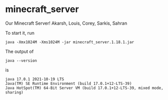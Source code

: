 # minecraft_server
Our Minecraft Server! Akarsh, Louis, Corey, Sarkis, Sahran


To start it, run
```
java -Xmx1024M -Xms1024M -jar minecraft_server.1.18.1.jar
```

The output of 
```
java --version
```
is
```
java 17.0.1 2021-10-19 LTS
Java(TM) SE Runtime Environment (build 17.0.1+12-LTS-39)
Java HotSpot(TM) 64-Bit Server VM (build 17.0.1+12-LTS-39, mixed mode, sharing)
```

